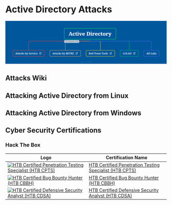 # Active Directory Attacks

![ActiveDirectoryProjects](profile/images/ActiveDirectoryProjects.png)

## Attacks Wiki


## Attacking Active Directory from Linux
## Attacking Active Directory from Windows


## Cyber Security Certifications


### Hack The Box
| Logo | Certification Name |
| --- | --- |
| <a href="https://github.com/Certs-Study/CPTS-Certification"><img src="https://assets.certs-study.com/logos/CPTS.png" alt="HTB Certified Penetration Testing Specialist (HTB CPTS)" width="150" height="150"></a> | [HTB Certified Penetration Testing Specialist (HTB CPTS)](https://github.com/Certs-Study/CPTS-Certification) |
| <a href="https://github.com/Certs-Study/CPTS-Certification"><img src="https://assets.certs-study.com/logos/CBBH.png" alt="HTB Certified Bug Bounty Hunter (HTB CBBH)" width="150" height="150"></a> | [HTB Certified Bug Bounty Hunter (HTB CBBH)](https://github.com/Certs-Study/CPTS-Certification) |
| <a href="https://github.com/Certs-Study/CPTS-Certification"><img src="https://assets.certs-study.com/logos/CDSA.png" alt="HTB Certified Defensive Security Analyst (HTB CDSA)" width="150" height="150"></a> | [HTB Certified Defensive Security Analyst (HTB CDSA)](https://github.com/Certs-Study/CPTS-Certification) |

